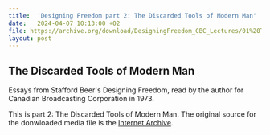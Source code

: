 ```yaml
---
title:  'Designing Freedom part 2: The Discarded Tools of Modern Man'
date:   2024-04-07 10:13:00 +02
file: https://archive.org/download/DesigningFreedom_CBC_Lectures/01%20The%20Real%20Threat%20to%20_All%20We%20Hold%20Most%20Dear_.mp3
layout: post
---
```


## The Discarded Tools of Modern Man

Essays from Stafford Beer's Designing Freedom, read by the author for Canadian Broadcasting Corporation in 1973.

This is part 2: The Discarded Tools of Modern Man. The original source for the donwloaded media file is the [Internet Archive](https://archive.org/details/DesigningFreedom_CBC_Lectures).
